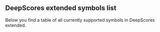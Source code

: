 ## DeepScores extended symbols list

Below you find a table of all currently supported symbols in DeepScores extended.

